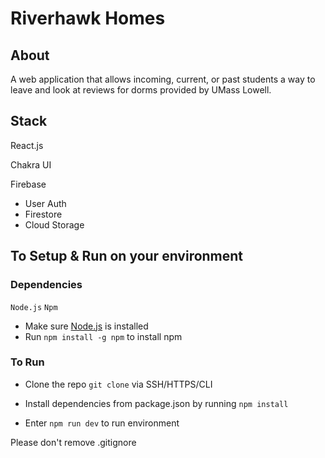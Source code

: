 # Riverhawk Homes


## About
A web application that allows incoming, current, or past students a way to leave and look at reviews for dorms provided by UMass Lowell.
## Stack
React.js

Chakra UI 

Firebase
- User Auth
- Firestore
- Cloud Storage
## To Setup & Run on your environment
### Dependencies
`Node.js`
`Npm`
- Make sure [Node.js](https://nodejs.org/en/download/) is installed
- Run `npm install -g npm` to install npm

### To Run
- Clone the repo `git clone` via SSH/HTTPS/CLI

- Install dependencies from package.json by running `npm install`

- Enter `npm run dev` to run environment

Please don't remove .gitignore
